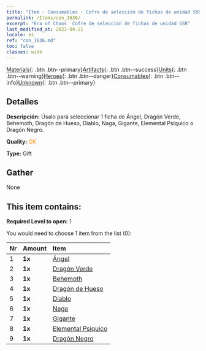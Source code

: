 ```yaml
---
title: "Item - Consumables - Cofre de selección de fichas de unidad SSR"
permalink: /Items/con_1636/
excerpt: "Era of Chaos  Cofre de selección de fichas de unidad SSR"
last_modified_at: 2021-04-21
locale: es
ref: "con_1636.md"
toc: false
classes: wide
---
```

 [Materials](/es/Items/){: .btn .btn--primary}[Artifacts](/es/Items/Artifacts/){: .btn .btn--success}[Units](/es/Items/Units/){: .btn .btn--warning}[Heroes](/es/Items/Heroes/){: .btn .btn--danger}[Consumables](/es/Items/Consumables/){: .btn .btn--info}[Unknown](/es/Items/Unknown/){: .btn .btn--primary}

## Detalles
 **Descripción:** Úsalo para seleccionar 1 ficha de Ángel, Dragón Verde, Behemoth, Dragón de Hueso, Diablo, Naga, Gigante, Elemental Psíquico o Dragón Negro.

 **Quality:** <span style="color: #FF8C00">OK</span>

 **Type:** Gift

## Gather

  None

## This item contains:

 **Required Level to open:** 1

 You would need to choose 1 item from the list (0):

  | Nr | Amount |     Item    |
  |:---|:-------|:------------|
  | 1 |  **1x** | [Ángel](/es/Items/unt_196/) |  | 
  | 2 |  **1x** | [Dragón Verde](/es/Items/unt_205/) |  | 
  | 3 |  **1x** | [Behemoth](/es/Items/unt_223/) |  | 
  | 4 |  **1x** | [Dragón de Hueso](/es/Items/unt_214/) |  | 
  | 5 |  **1x** | [Diablo](/es/Items/unt_232/) |  | 
  | 6 |  **1x** | [Naga](/es/Items/unt_240/) |  | 
  | 7 |  **1x** | [Gigante](/es/Items/unt_241/) |  | 
  | 8 |  **1x** | [Elemental Psíquico](/es/Items/unt_267/) |  | 
  | 9 |  **1x** | [Dragón Negro](/es/Items/unt_250/) |  | 
